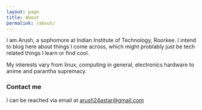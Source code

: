 ```yaml
---
layout: page
title: About
permalink: /about/
---
```


I am Arush, a sophomore at Indian Institute of Technology, Roorkee. I intend to blog here about things I come across, which might problably just be tech related things I learn or find cool.

My interests vary from linux, computing in general, electronics hardware to anime and parantha supremacy.

### Contact me 

I can be reached via email at arush24astar@gmail.com

<!---

!!!!!!!!!!!!!!!!IMPORTANT
Whenver you make changes to this about markdown file, add the following css to the main.css file
/* personal added things */

#contact-me{
  margin-bottom: -1em;
}
#or-dont{
  color: #5c5c5c;
  padding-top: 1em;
  margin-bottom: 0;
  font-size: small;
  visibility: hidden;
}
#contact-me:hover + #or-dont{
  visibility: visible; 
}

This is the base Jekyll theme. You can find out more info about customizing your Jekyll theme, as well as basic Jekyll usage documentation at [jekyllrb.com](https://jekyllrb.com/)

You can find the source code for Minima at GitHub:
[jekyll][jekyll-organization] /
[minima](https://github.com/jekyll/minima)

You can find the source code for Jekyll at GitHub:
[jekyll][jekyll-organization] /
[jekyll](https://github.com/jekyll/jekyll)


[jekyll-organization]: https://github.com/jekyll
--->